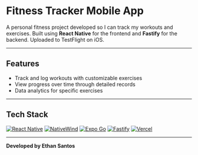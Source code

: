 # Fitness Tracker Mobile App  

A personal fitness project developed so I can track my workouts and exercises. Built using **React Native** for the frontend and **Fastify** for the backend. Uploaded to TestFlight on iOS.

---

## Features  
- Track and log workouts with customizable exercises  
- View progress over time through detailed records  
- Data analytics for specific exercises

---

## Tech Stack  
[![React Native](https://img.shields.io/badge/React_Native-20232A?style=for-the-badge&logo=react&logoColor=61DAFB)](https://reactnative.dev/) [![NativeWind](https://img.shields.io/badge/NativeWind-06B6D4?style=for-the-badge&logo=tailwindcss&logoColor=white)](https://www.nativewind.dev/) [![Expo Go](https://img.shields.io/badge/Expo-Go-000000?style=for-the-badge&logo=expo&logoColor=white)](https://expo.dev/) [![Fastify](https://img.shields.io/badge/Fastify-00C8E8?style=for-the-badge&logo=fastify&logoColor=white)](https://www.fastify.io/) [![Vercel](https://img.shields.io/badge/Vercel-000000?style=for-the-badge&logo=vercel&logoColor=white)](https://vercel.com/)

---

**Developed by Ethan Santos**
